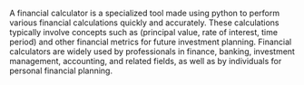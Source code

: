 A financial calculator is a specialized tool made using python to perform various financial calculations quickly and accurately. These calculations typically involve concepts such as (principal value, rate of interest, time period) and other financial metrics for future investment planning. Financial calculators are widely used by professionals in finance, banking, investment management, accounting, and related fields, as well as by individuals for personal financial planning.

